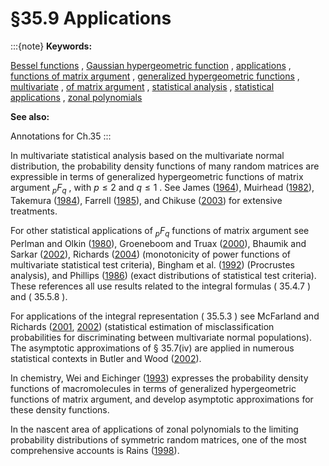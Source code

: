 # §35.9 Applications

:::{note}
**Keywords:**

[Bessel functions](http://dlmf.nist.gov/search/search?q=Bessel%20functions) , [Gaussian hypergeometric function](http://dlmf.nist.gov/search/search?q=Gaussian%20hypergeometric%20function) , [applications](http://dlmf.nist.gov/search/search?q=applications) , [functions of matrix argument](http://dlmf.nist.gov/search/search?q=functions%20of%20matrix%20argument) , [generalized hypergeometric functions](http://dlmf.nist.gov/search/search?q=generalized%20hypergeometric%20functions) , [multivariate](http://dlmf.nist.gov/search/search?q=multivariate) , [of matrix argument](http://dlmf.nist.gov/search/search?q=of%20matrix%20argument) , [statistical analysis](http://dlmf.nist.gov/search/search?q=statistical%20analysis) , [statistical applications](http://dlmf.nist.gov/search/search?q=statistical%20applications) , [zonal polynomials](http://dlmf.nist.gov/search/search?q=zonal%20polynomials)

**See also:**

Annotations for Ch.35
:::

In multivariate statistical analysis based on the multivariate normal distribution, the probability density functions of many random matrices are expressible in terms of generalized hypergeometric functions of matrix argument ${{}_{p}F_{q}}$ , with $p\leq 2$ and $q\leq 1$ . See James ([1964](./bib/J.html#bib1161 "Distributions of matrix variates and latent roots derived from normal samples")), Muirhead ([1982](./bib/M.html#bib1667 "Aspects of Multivariate Statistical Theory")), Takemura ([1984](./bib/T.html#bib2200 "Zonal Polynomials")), Farrell ([1985](./bib/F.html#bib776 "Multivariate Calculation. Use of the Continuous Groups")), and Chikuse ([2003](./bib/C.html#bib492 "Statistics on Special Manifolds")) for extensive treatments.

For other statistical applications of ${{}_{p}F_{q}}$ functions of matrix argument see Perlman and Olkin ([1980](./bib/P.html#bib1866 "Unbiasedness of invariant tests for MANOVA and other multivariate problems")), Groeneboom and Truax ([2000](./bib/G.html#bib987 "A monotonicity property of the power function of multivariate tests")), Bhaumik and Sarkar ([2002](./bib/B.html#bib275 "On the power function of the likelihood ratio test for MANOVA")), Richards ([2004](./bib/R.html#bib1948 "Total positivity properties of generalized hypergeometric functions of matrix argument")) (monotonicity of power functions of multivariate statistical test criteria), Bingham et al. ([1992](./bib/B.html#bib285 "Approximating the matrix Fisher and Bingham distributions: Applications to spherical regression and Procrustes analysis")) (Procrustes analysis), and Phillips ([1986](./bib/P.html#bib1874 "The exact distribution of the Wald statistic")) (exact distributions of statistical test criteria). These references all use results related to the integral formulas ( 35.4.7 ) and ( 35.5.8 ).

For applications of the integral representation ( 35.5.3 ) see McFarland and Richards ([2001](./bib/M.html#bib1580 "Exact misclassification probabilities for plug-in normal quadratic discriminant functions. I. The equal-means case"), [2002](./bib/M.html#bib1581 "Exact misclassification probabilities for plug-in normal quadratic discriminant functions. II. The heterogeneous case")) (statistical estimation of misclassification probabilities for discriminating between multivariate normal populations). The asymptotic approximations of § 35.7(iv) are applied in numerous statistical contexts in Butler and Wood ([2002](./bib/B.html#bib393 "Laplace approximations for hypergeometric functions with matrix argument")).

In chemistry, Wei and Eichinger ([1993](./bib/W.html#bib2385 "Asymptotic expansions of some matrix argument hypergeometric functions, with applications to macromolecules")) expresses the probability density functions of macromolecules in terms of generalized hypergeometric functions of matrix argument, and develop asymptotic approximations for these density functions.

In the nascent area of applications of zonal polynomials to the limiting probability distributions of symmetric random matrices, one of the most comprehensive accounts is Rains ([1998](./bib/R.html#bib1920 "Normal limit theorems for symmetric random matrices")).
